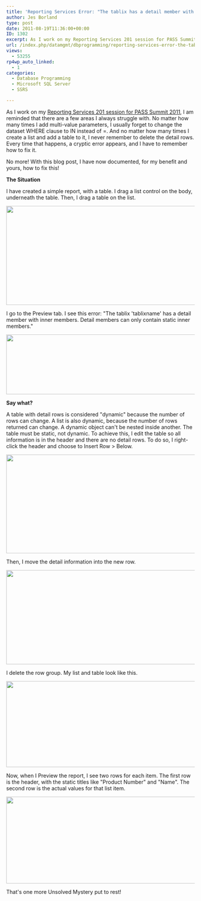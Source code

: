 ```yaml
---
title: 'Reporting Services Error: "The tablix has a detail member with inner members" (And How To Fix It)'
author: Jes Borland
type: post
date: 2011-08-19T11:36:00+00:00
ID: 1302
excerpt: As I work on my Reporting Services 201 session for PASS Summit 2011, I am reminded that there are a few areas I always struggle with. This is how I solve one of them.
url: /index.php/datamgmt/dbprogramming/reporting-services-error-the-tablix/
views:
  - 53255
rp4wp_auto_linked:
  - 1
categories:
  - Database Programming
  - Microsoft SQL Server
  - SSRS

---
```

As I work on my [Reporting Services 201 session for PASS Summit 2011][1], I am reminded that there are a few areas I always struggle with. No matter how many times I add multi-value parameters, I usually forget to change the dataset WHERE clause to IN instead of =. And no matter how many times I create a list and add a table to it, I never remember to delete the detail rows. Every time that happens, a cryptic error appears, and I have to remember how to fix it. 

No more! With this blog post, I have now documented, for my benefit and yours, how to fix this! 

**The Situation** 

I have created a simple report, with a table. I drag a list control on the body, underneath the table. Then, I drag a table on the list. 

<div class="image_block">
  <a href="https://lessthandot.z19.web.core.windows.net/wp-content/uploads/users/grrlgeek/SSRS List Design.JPG?mtime=1313722870"><img alt="" src="https://lessthandot.z19.web.core.windows.net/wp-content/uploads/users/grrlgeek/SSRS List Design.JPG?mtime=1313722870" width="776" height="265" /></a>
</div>

I go to the Preview tab. I see this error: "The tablix 'tablixname' has a detail member with inner members. Detail members can only contain static inner members." 

<div class="image_block">
  <a href="https://lessthandot.z19.web.core.windows.net/wp-content/uploads/users/grrlgeek/SSRS List Preview Error.JPG?mtime=1313722871"><img alt="" src="https://lessthandot.z19.web.core.windows.net/wp-content/uploads/users/grrlgeek/SSRS List Preview Error.JPG?mtime=1313722871" width="820" height="160" /></a>
</div>

**Say what?** 

A table with detail rows is considered "dynamic" because the number of rows can change. A list is also dynamic, because the number of rows returned can change. A dynamic object can't be nested inside another. The table must be static, not dynamic. To achieve this, I edit the table so all information is in the header and there are no detail rows. To do so, I right-click the header and choose to Insert Row > Below. 

<div class="image_block">
  <a href="https://lessthandot.z19.web.core.windows.net/wp-content/uploads/users/grrlgeek/SSRS List Editing Table 1.jpg?mtime=1313722871"><img alt="" src="https://lessthandot.z19.web.core.windows.net/wp-content/uploads/users/grrlgeek/SSRS List Editing Table 1.jpg?mtime=1313722871" width="807" height="264" /></a>
</div>

Then, I move the detail information into the new row. 

<div class="image_block">
  <a href="https://lessthandot.z19.web.core.windows.net/wp-content/uploads/users/grrlgeek/SSRS List Editing Table 2.jpg?mtime=1313722871"><img alt="" src="https://lessthandot.z19.web.core.windows.net/wp-content/uploads/users/grrlgeek/SSRS List Editing Table 2.jpg?mtime=1313722871" width="794" height="252" /></a>
</div>

I delete the row group. My list and table look like this. 

<div class="image_block">
  <a href="https://lessthandot.z19.web.core.windows.net/wp-content/uploads/users/grrlgeek/SSRS List Design After.JPG?mtime=1313722869"><img alt="" src="https://lessthandot.z19.web.core.windows.net/wp-content/uploads/users/grrlgeek/SSRS List Design After.JPG?mtime=1313722869" width="783" height="230" /></a>
</div>

Now, when I Preview the report, I see two rows for each item. The first row is the header, with the static titles like "Product Number" and "Name". The second row is the actual values for that list item. 

<div class="image_block">
  <a href="https://lessthandot.z19.web.core.windows.net/wp-content/uploads/users/grrlgeek/SSRS List Preview Fixed.JPG?mtime=1313722873"><img alt="" src="https://lessthandot.z19.web.core.windows.net/wp-content/uploads/users/grrlgeek/SSRS List Preview Fixed.JPG?mtime=1313722873" width="743" height="232" /></a>
</div>

That's one more Unsolved Mystery put to rest!

 [1]: http://www.sqlpass.org/summit/2011/Speakers/CallForSpeakers/SessionDetail.aspx?sid=1004
